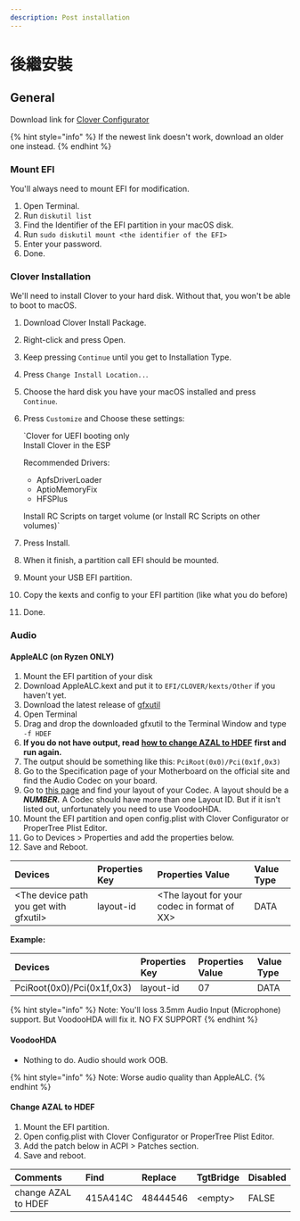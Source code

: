 ```yaml
---
description: Post installation
---
```


# 後繼安裝

## General

Download link for [Clover Configurator](https://mackie100projects.altervista.org/download-clover-configurator/)

{% hint style="info" %}
If the newest link doesn't work, download an older one instead.
{% endhint %}

### Mount EFI

You'll always need to mount EFI for modification.

1. Open Terminal.
2. Run `diskutil list`
3. Find the Identifier of the EFI partition in your macOS disk.
4. Run `sudo diskutil mount <the identifier of the EFI>`
5. Enter your password.
6. Done.

### Clover Installation

We'll need to install Clover to your hard disk. Without that, you won't be able to boot to macOS.

1. Download Clover Install Package.
2. Right-click and press Open.
3. Keep pressing `Continue` until you get to Installation Type.
4. Press `Change Install Location..`.
5. Choose the hard disk you have your macOS installed and press `Continue`.
6. Press `Customize` and Choose these settings:

   `Clover for UEFI booting only  
   Install Clover in the ESP  
  
   Recommended Drivers:  
    - ApfsDriverLoader  
    - AptioMemoryFix  
    - HFSPlus  
  
   Install RC Scripts on target volume (or Install RC Scripts on other volumes)`

7. Press Install.
8. When it finish, a partition call EFI should be mounted.
9. Mount your USB EFI partition.
10. Copy the kexts and config to your EFI partition \(like what you do before\)
11. Done.

### Audio

#### AppleALC \(on Ryzen ONLY\)

1. Mount the EFI partition of your disk
2. Download AppleALC.kext and put it to `EFI/CLOVER/kexts/Other` if you haven't yet.
3. Download the latest release of [gfxutil](https://github.com/acidanthera/gfxutil/releases)
4. Open Terminal
5. Drag and drop the downloaded gfxutil to the Terminal Window and type `-f HDEF`
6. **If you do not have output, read** [**how to change AZAL to HDEF**](posty.md#change-azal-to-hdef) **first and run again.**
7. The output should be something like this: `PciRoot(0x0)/Pci(0x1f,0x3)`
8. Go to the Specification page of your Motherboard on the official site and find the Audio Codec on your board.
9. Go to [this page](https://github.com/acidanthera/AppleALC/wiki/Supported-codecs) and find your layout of your Codec. A layout should be a _**NUMBER.**_ A Codec should have more than one Layout ID. But if it isn't listed out, unfortunately you need to use VoodooHDA.
10. Mount the EFI partition and open config.plist with Clover Configurator or ProperTree Plist Editor.
11. Go to Devices &gt; Properties and add the properties below.
12. Save and Reboot.

| Devices | Properties Key | Properties Value | Value Type |
| :--- | :--- | :--- | :--- |
| &lt;The device path you get with gfxutil&gt; | layout-id | &lt;The layout for your codec in format of XX&gt; | DATA |

**Example:**

| Devices | Properties Key | Properties Value | Value Type |
| :--- | :--- | :--- | :--- |
| PciRoot\(0x0\)/Pci\(0x1f,0x3\) | layout-id | 07 | DATA |

{% hint style="info" %}
Note: You'll loss 3.5mm Audio Input \(Microphone\) support. But VoodooHDA will fix it. NO FX SUPPORT
{% endhint %}

#### VoodooHDA

* Nothing to do. Audio should work OOB.

{% hint style="info" %}
Note: Worse audio quality than AppleALC.
{% endhint %}

#### Change AZAL to HDEF

1. Mount the EFI partition.
2. Open config.plist with Clover Configurator or ProperTree Plist Editor.
3. Add the patch below in ACPI &gt; Patches section.
4. Save and reboot.

| Comments | Find | Replace | TgtBridge | Disabled |
| :--- | :--- | :--- | :--- | :--- |
| change AZAL to HDEF | 415A414C | 48444546 | &lt;empty&gt; | FALSE |

